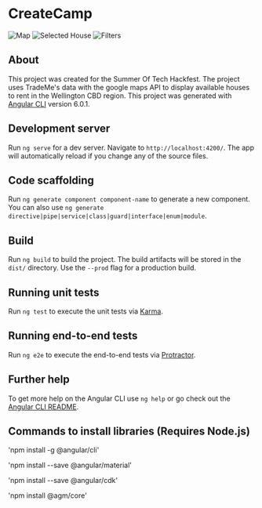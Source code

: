# CreateCamp

![Map](https://i.imgur.com/m5cdosP.png)
![Selected House](https://i.imgur.com/ILTfrzR.png)
![Filters](https://i.imgur.com/UGUVfkb.png)

## About

This project was created for the Summer Of Tech Hackfest. The project uses TradeMe's data with the google maps API to display available houses to rent in the Wellington CBD region. This project was generated with [Angular CLI](https://github.com/angular/angular-cli) version 6.0.1. 

## Development server

Run `ng serve` for a dev server. Navigate to `http://localhost:4200/`. The app will automatically reload if you change any of the source files.

## Code scaffolding

Run `ng generate component component-name` to generate a new component. You can also use `ng generate directive|pipe|service|class|guard|interface|enum|module`.

## Build

Run `ng build` to build the project. The build artifacts will be stored in the `dist/` directory. Use the `--prod` flag for a production build.

## Running unit tests

Run `ng test` to execute the unit tests via [Karma](https://karma-runner.github.io).

## Running end-to-end tests

Run `ng e2e` to execute the end-to-end tests via [Protractor](http://www.protractortest.org/).

## Further help

To get more help on the Angular CLI use `ng help` or go check out the [Angular CLI README](https://github.com/angular/angular-cli/blob/master/README.md).

## Commands to install libraries (Requires Node.js)
'npm install -g @angular/cli'

'npm install --save @angular/material'

'npm install --save @angular/cdk'

'npm install @agm/core'



